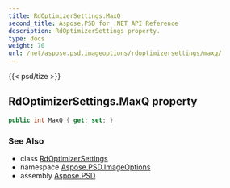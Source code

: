 ```yaml
---
title: RdOptimizerSettings.MaxQ
second_title: Aspose.PSD for .NET API Reference
description: RdOptimizerSettings property. 
type: docs
weight: 70
url: /net/aspose.psd.imageoptions/rdoptimizersettings/maxq/
---
```

{{< psd/tize >}}
## RdOptimizerSettings.MaxQ property

```csharp
public int MaxQ { get; set; }
```

### See Also

* class [RdOptimizerSettings](../)
* namespace [Aspose.PSD.ImageOptions](../../rdoptimizersettings/)
* assembly [Aspose.PSD](../../../)


